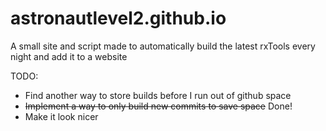 # astronautlevel2.github.io
A small site and script made to automatically build the latest rxTools every night and add it to a website

TODO:
 * Find another way to store builds before I run out of github space
 * ~~Implement a way to only build new commits to save space~~ Done!
 * Make it look nicer
